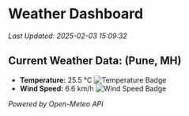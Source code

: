
# Weather Dashboard

_Last Updated: 2025-02-03 15:09:32_

## Current Weather Data: (Pune, MH)
- **Temperature:** 25.5 °C ![Temperature Badge](https://img.shields.io/badge/Temperature-Medium%20Temp-green)
- **Wind Speed:** 6.6 km/h ![Wind Speed Badge](https://img.shields.io/badge/Wind%20Speed-Low%20Wind-blue)

*Powered by Open-Meteo API*

